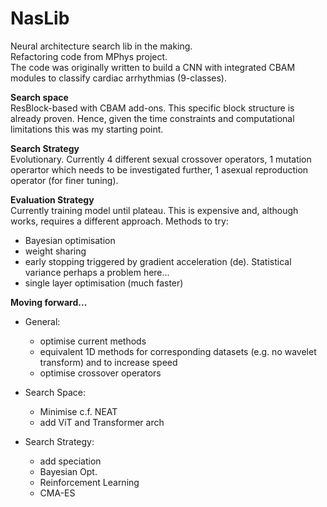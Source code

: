# NasLib
Neural architecture search lib in the making.  
Refactoring code from MPhys project.  
The code was originally written to build a CNN with integrated CBAM modules to classify cardiac arrhythmias (9-classes). 

<b>Search space</b>  
ResBlock-based with CBAM add-ons. This specific block structure is already proven. Hence, given the time constraints and computational limitations
this was my starting point.

<b>Search Strategy</b>  
Evolutionary. Currently 4 different sexual crossover operators, 1 mutation operartor which needs to be investigated further, 
1 asexual reproduction operator (for finer tuning). 

<b>Evaluation Strategy</b>  
Currently training model until plateau. This is expensive and, although works, requires a different approach.
Methods to try:
  - Bayesian optimisation
  - weight sharing
  - early stopping triggered by gradient acceleration (de). Statistical variance perhaps a problem here...
  - single layer optimisation (much faster)

<b>Moving forward...</b>
* General:
  - optimise current methods
  - equivalent 1D methods for corresponding datasets (e.g. no wavelet transform) and to increase speed
  - optimise crossover operators
  
* Search Space:
  - Minimise c.f. NEAT
  - add ViT and Transformer arch
  
* Search Strategy:
  - add speciation
  - Bayesian Opt.
  - Reinforcement Learning
  - CMA-ES
   